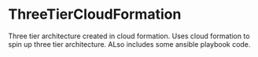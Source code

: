 # ThreeTierCloudFormation
Three tier architecture created in cloud formation.
Uses cloud formation to spin up three tier architecture. 
ALso includes some ansible playbook code.
